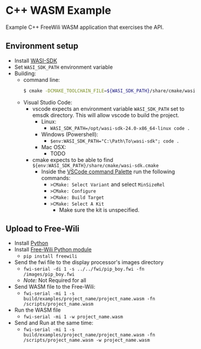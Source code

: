 # C++ WASM Example

Example C++ FreeWili WASM application that exercises the API.

## Environment setup

- Install [WASI-SDK](https://github.com/WebAssembly/wasi-sdk/releases)
- Set `WASI_SDK_PATH` environment variable
- Building:
  - command line:
    ```bash
    $ cmake -DCMAKE_TOOLCHAIN_FILE=${WASI_SDK_PATH}/share/cmake/wasi-sdk.cmake -B build . && cmake --build build
    ```
  - Visual Studio Code:
    - vscode expects an environment variable `WASI_SDK_PATH` set to emsdk directory. This will allow vscode to build the project.
      - Linux:
        - `WASI_SDK_PATH=/opt/wasi-sdk-24.0-x86_64-linux code .`
      - Windows (Powershell):
        - `$env:WASI_SDK_PATH="C:\Path\To\wasi-sdk"; code .`
      - Mac OSX:
        - TODO
    - cmake expects to be able to find `${env:WASI_SDK_PATH}/share/cmake/wasi-sdk.cmake`
      - Inside the [VSCode command Palette](https://code.visualstudio.com/api/ux-guidelines/command-palette) run the following commands:
        - `>CMake: Select Variant` and select `MinSizeRel`
        - `>CMake: Configure`
        - `>CMake: Build Target`
        - `>CMake: Select A Kit`
          - Make sure the kit is unspecified.
  

## Upload to Free-Wili
- Install [Python](https://www.python.org/)
- Install [Free-Wili Python module](https://pypi.org/project/freewili/)
  - `pip install freewili`
- Send the fwi file to the display processor's images directory
  - `fwi-serial -di 1 -s ../../fwi/pip_boy.fwi -fn /images/pip_boy.fwi`
  - *Note:* Not Required for all
- Send WASM file to the Free-Wili:
  - `fwi-serial -mi 1 -s build/examples/project_name/project_name.wasm -fn /scripts/project_name.wasm`
- Run the WASM file
  - `fwi-serial -mi 1 -w project_name.wasm`
- Send and Run at the same time:
  - `fwi-serial -mi 1 -s build/examples/project_name/project_name.wasm -fn /scripts/project_name.wasm -w project_name.wasm`
